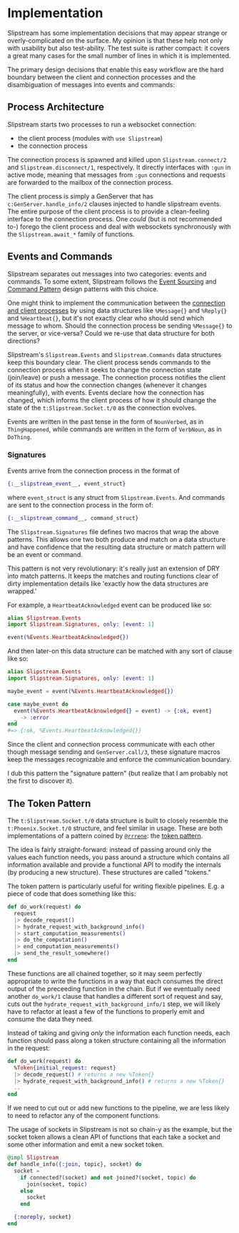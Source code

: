 # Implementation

Slipstream has some implementation decisions that may appear strange or
overly-complicated on the surface. My opinion is that these help not only with
usability but also test-ability. The test suite is rather compact: it covers
a great many cases for the small number of lines in which it is implemented.

The primary design decisions that enable this easy workflow are the hard
boundary between the client and connection processes and the disambiguation
of messages into events and commands:

## Process Architecture

Slipstream starts two processes to run a websocket connection:

- the client process (modules with `use Slipstream`)
- the connection process

The connection process is spawned and killed upon `Slipstream.connect/2` and
`Slipstream.disconnect/1`, respectively. It directly interfaces with `:gun` in
active mode, meaning that messages from `:gun` connections and requests are
forwarded to the mailbox of the connection process.

The client process is simply a GenServer that has `c:GenServer.handle_info/2`
clauses injected to handle slipstream events. The entire purpose of the client
process is to provide a clean-feeling interface to the connection process. One
_could_ (but is not recommended to-) forego the client process and deal with
websockets synchronously with the `Slipstream.await_*` family of functions.

## Events and Commands

Slipstream separates out messages into two categories: events
and commands. To some extent, Slipstream follows the [Event
Sourcing](https://martinfowler.com/eaaDev/EventSourcing.html) and [Command
Pattern](https://en.wikipedia.org/wiki/Command_pattern) design patterns with
this choice.

One might think to implement the communication between the [connection and
client processes](#process-architecture) by using data structures like
`%Message{}` and `%Reply{}` and `%Heartbeat{}`, but it's not exactly clear
who should send which message to whom. Should the connection process be sending
`%Message{}` to the server, or vice-versa? Could we re-use that data structure
for both directions?

Slipstream's `Slipstream.Events` and `Slipstream.Commands` data structures
keep this boundary clear. The client process sends commands to the connection
process when it seeks to change the connection state (join/leave) or push
a message. The connection process notifies the client of its status and how
the connection changes (whenever it changes meaningfully), with events. Events
declare how the connection has changed, which informs the client process of how
it should change the state of the `t:Slipstream.Socket.t/0` as the connection
evolves.

Events are written in the past tense in the form of `NounVerbed`, as in
`ThingHappened`, while commands are written in the form of `VerbNoun`, as in
`DoThing`.

### Signatures

Events arrive from the connection process in the format of

```elixir
{:__slipstream_event__, event_struct}
```

where `event_struct` is any struct from `Slipstream.Events`. And commands are
sent to the connection process in the form of:

```elixir
{:__slipstream_command__, command_struct}
```

The `Slipstream.Signatures` file defines two macros that wrap the above
patterns. This allows one two both produce and match on a data structure
and have confidence that the resulting data structure or match pattern will
be an event or command.

This pattern is not very revolutionary: it's really just an extension of DRY
into match patterns. It keeps the matches and routing functions clear of dirty
implementation details like 'exactly how the data structures are wrapped.'

For example, a `HeartbeatAcknowledged` event can be produced like so:

```elixir
alias Slipstream.Events
import Slipstream.Signatures, only: [event: 1]

event(%Events.HeartbeatAcknowledged{})
```

And then later-on this data structure can be matched with any sort of
clause like so:

```elixir
alias Slipstream.Events
import Slipstream.Signatures, only: [event: 1]

maybe_event = event(%Events.HeartbeatAcknowledged{})

case maybe_event do
  event(%Events.HeartbeatAcknowledged{} = event) -> {:ok, event}
  _ -> :error
end
#=> {:ok, %Events.HeartbeatAcknowledged{}}
```

Since the client and connection process communicate with each other though
message sending and `GenServer.call/3`, these signature macros keep the
messages recognizable and enforce the communication boundary.

I dub this pattern the "signature pattern" (but realize that I am probably
not the first to discover it).

## The Token Pattern

The `t:Slipstream.Socket.t/0` data structure is built to closely resemble the
`t:Phoenix.Socket.t/0` structure, and feel similar in usage. These are both
implementations of a pattern coined by [`@rrrene`](https://github.com/rrrene):
the [token pattern](https://rrrene.org/2018/05/14/flow-elixir-designing-apis/).

The idea is fairly straight-forward: instead of passing around only the values
each function needs, you pass around a structure which contains all information
available and provide a functional API to modify the internals (by producing a
new structure). These structures are called "tokens."

The token pattern is particularly useful for writing flexible pipelines. E.g.
a piece of code that does something like this:

```elixir
def do_work(request) do
  request
  |> decode_request()
  |> hydrate_request_with_background_info()
  |> start_computation_measurements()
  |> do_the_computation()
  |> end_computation_measurements()
  |> send_the_result_somewhere()
end
```

These functions are all chained together, so it may seem perfectly appropriate
to write the functions in a way that each consumes the direct output of the
preceeding function in the chain. But if we eventually need another `do_work/1`
clause that handles a different sort of request and say, cuts out the
`hydrate_request_with_background_info/1` step, we will likely have to refactor
at least a few of the functions to properly emit and consume the data they need.

Instead of taking and giving _only_ the information each function needs, each
function should pass along a token structure containing all the information in
the request:

```elixir
def do_work(request) do
  %Token{initial_request: request}
  |> decode_request() # returns a new %Token{}
  |> hydrate_request_with_background_info() # returns a new %Token{}
  ..
end
```

If we need to cut out or add new functions to the pipeline, we are less likely
to need to refactor any of the component functions.

The usage of sockets in Slipstream is not so chain-y as the example, but the
socket token allows a clean API of functions that each take a socket and
some other information and emit a new socket token.

```elixir
@impl Slipstream
def handle_info({:join, topic}, socket) do
  socket =
    if connected?(socket) and not joined?(socket, topic) do
      join(socket, topic)
    else
      socket
    end

  {:noreply, socket}
end
```

